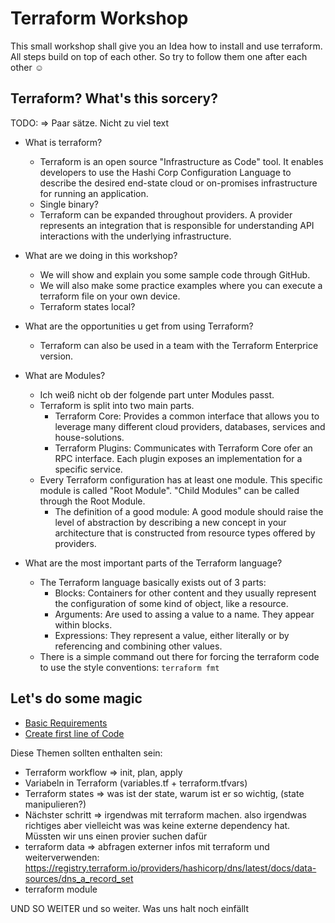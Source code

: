 # Terraform Workshop
This small workshop shall give you an Idea how to install and use terraform. All steps build on top of each other. So try to follow them one after each other :relaxed: 

## Terraform? What's this sorcery? 
TODO: => Paar sätze. Nicht zu viel text

* What is terraform?
    * Terraform is an open source "Infrastructure as Code" tool. It enables developers to use the Hashi Corp Configuration Language to describe the desired end-state cloud or on-promises infrastructure for running an application.
    * Single binary?
    * Terraform can be expanded throughout providers. A provider represents an integration that is responsible for understanding API interactions with the underlying infrastructure.

* What are we doing in this workshop?
    * We will show and explain you some sample code through GitHub. 
    * We will also make some practice examples where you can execute a terraform file on your own device.
    * Terraform states local?


* What are the opportunities u get from using Terraform?
    * Terraform can also be used in a team with the Terraform Enterprice version.

* What are Modules?
    * Ich weiß nicht ob der folgende part unter Modules passt.
    * Terraform is split into two main parts. 
        * Terraform Core: Provides a common interface that allows you to leverage many different cloud providers, databases, services and house-solutions.
        * Terraform Plugins: Communicates with Terraform Core ofer an RPC interface. Each plugin exposes an implementation for a specific service. 
    * Every Terraform configuration has at least one module. This specific module is called "Root Module". "Child Modules" can be called through the Root Module. 
        * The definition of a good module: A good module should raise the level of abstraction by describing a new concept in your architecture that is constructed from resource types offered by providers.

* What are the most important parts of the Terraform language? 
    * The Terraform language basically exists out of 3 parts:
        * Blocks: Containers for other content and they usually represent the configuration of some kind of object, like a resource.
        * Arguments: Are used to assing a value to a name. They appear within blocks.
        * Expressions: They represent a value, either literally or by referencing and combining other values.
    * There is a simple command out there for forcing the terraform code to use the style conventions:
    ` terraform fmt `
    

## Let's do some magic 

* [Basic Requirements](https://github.com/FullStackS-GmbH/terraform-workshop/blob/master/Grundlagen/1_Basic_Requirements.md)
* [Create first line of Code](https://github.com/FullStackS-GmbH/terraform-workshop/blob/master/Grundlagen/2_Create_First_Line_Of_Code.md)

Diese Themen sollten enthalten sein:
* Terraform workflow => init, plan, apply
* Variabeln in Terraform (variables.tf + terraform.tfvars)
* Terraform states => was ist der state, warum ist er so wichtig, (state manipulieren?)
* Nächster schritt => irgendwas mit terraform machen. also irgendwas richtiges aber vielleicht was was keine externe dependency hat. Müssten wir uns einen provier suchen dafür
* terraform data => abfragen externer infos mit terraform und weiterverwenden: https://registry.terraform.io/providers/hashicorp/dns/latest/docs/data-sources/dns_a_record_set
* terraform module

UND SO WEITER und so weiter. Was uns halt noch einfällt